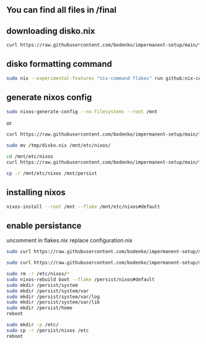 ## You can find all files in /final

## downloading disko.nix
```bash
curl https://raw.githubusercontent.com/bodenko/impermanent-setup/main/final/disko.nix -o /tmp/disko.nix
```
## disko formatting command
```bash
sudo nix --experimental-features "nix-command flakes" run github:nix-community/disko -- --mode disko /tmp/disko.nix --arg device '"/dev/nvme0n1"'
```
## generate nixos config
```bash
sudo nixos-generate-config --no-filesystems --root /mnt
```
or
```bash
curl https://raw.githubusercontent.com/bodenko/impermanent-setup/main/final/configuration-inital.nix -o configuration.nix
```
```bash
sudo mv /tmp/disko.nix /mnt/etc/nixos/
```
```bash
cd /mnt/etc/nixos
curl https://raw.githubusercontent.com/bodenko/impermanent-setup/main/final/flake.nix -o flake.nix
```
```bash
cp -r /mnt/etc/nixos /mnt/persist
```
## installing nixos
```bash
nixos-install --root /mnt --flake /mnt/etc/nixos#default
```
## enable persistance
uncomment in flakes.nix
replace configuration.nix
```bash
sudo curl https://raw.githubusercontent.com/bodenko/impermanent-setup/main/final/configuration.nix -o configuration.nix
```
```bash
sudo curl https://raw.githubusercontent.com/bodenko/impermanent-setup/main/final/home.nix -o home.nix
```

```bash
sudo rm -r /etc/nixos/*
sudo nixos-rebuild boot --flake /persist/nixos#default
sudo mkdir /persist/system
sudo mkdir /persist/system/var
sudo mkdir /persist/system/var/log
sudo mkdir /persist/system/var/lib
sudo mkdir /persist/home
reboot
```

```bash
sudo mkdir -p /etc/
sudo cp -r /persist/nixos /etc
reboot
```
